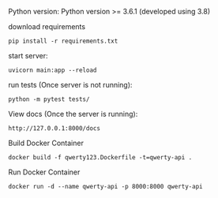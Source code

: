 Python version: Python version >= 3.6.1 (developed using 3.8)

download requirements

```
pip install -r requirements.txt
```

start server:

```
uvicorn main:app --reload
```

run tests (Once server is not running):

```
python -m pytest tests/
```

View docs (Once the server is running):

```
http://127.0.0.1:8000/docs
```

Build Docker Container

```
docker build -f qwerty123.Dockerfile -t=qwerty-api .
```

Run Docker Container

```
docker run -d --name qwerty-api -p 8000:8000 qwerty-api
```
